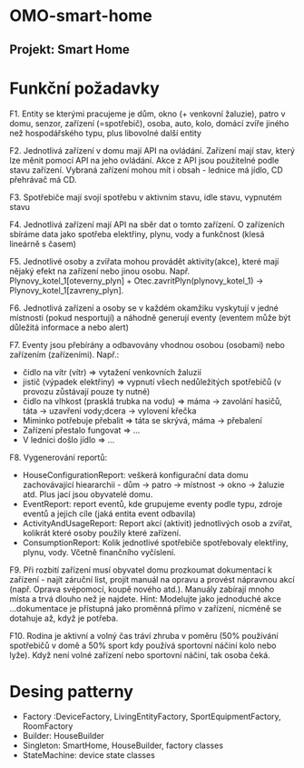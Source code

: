 # OMO-smart-home


## Projekt: Smart Home

# Funkční požadavky

F1.	Entity se kterými pracujeme je dům, okno (+ venkovní žaluzie), patro v domu, senzor, zařízení (=spotřebič), osoba, auto, kolo, domácí zvíře jiného než hospodářského typu, plus libovolné další entity

F2.	Jednotlivá zařízení v domu mají API na ovládání. Zařízení mají stav, který lze měnit pomocí API na jeho ovládání. Akce z API jsou použitelné podle stavu zařízení. Vybraná zařízení mohou mít i obsah - lednice má jídlo, CD přehrávač má CD.

F3.	Spotřebiče mají svojí spotřebu v aktivním stavu, idle stavu, vypnutém stavu

F4.	Jednotlivá zařízení mají API na sběr dat o tomto zařízení. O zařízeních sbíráme data jako spotřeba elektřiny, plynu, vody a funkčnost (klesá lineárně s časem)

F5.	Jednotlivé osoby a zvířata mohou provádět aktivity(akce), které mají nějaký efekt na zařízení nebo jinou osobu. Např. Plynovy_kotel_1[oteverny_plyn] + Otec.zavritPlyn(plynovy_kotel_1) -> Plynovy_kotel_1[zavreny_plyn].

F6.	Jednotlivá zařízení a osoby se v každém okamžiku vyskytují v jedné místnosti (pokud nesportují) a náhodně generují eventy (eventem může být důležitá informace a nebo alert)

F7.	Eventy jsou přebírány a odbavovány vhodnou osobou (osobami) nebo zařízením (zařízeními). Např.:
- čidlo na vítr (vítr) => vytažení venkovních žaluzií
- jistič (výpadek elektřiny) => vypnutí všech nedůležitých spotřebičů (v provozu zůstávají pouze ty nutné)
- čidlo na vlhkost (prasklá trubka na vodu) => máma -> zavolání hasičů, táta -> uzavření vody;dcera -> vylovení křečka
- Miminko potřebuje přebalit => táta se skrývá, máma -> přebalení
- Zařízení přestalo fungovat => …
- V lednici došlo jídlo => ...

F8.	Vygenerování reportů:
- HouseConfigurationReport: veškerá konfigurační data domu zachovávající hieararchii - dům -> patro -> místnost -> okno -> žaluzie atd. Plus jací jsou obyvatelé domu.
- EventReport: report eventů, kde grupujeme eventy podle typu, zdroje eventů a jejich cíle (jaká entita event odbavila)
- ActivityAndUsageReport: Report akcí (aktivit) jednotlivých osob a zvířat, kolikrát které osoby použily které zařízení.
- ConsumptionReport: Kolik jednotlivé spotřebiče spotřebovaly elektřiny, plynu, vody. Včetně finančního vyčíslení.

F9.	Při rozbití zařízení musí obyvatel domu prozkoumat dokumentaci k zařízení - najít záruční list, projít manuál na opravu a provést nápravnou akcí (např. Oprava svépomocí, koupě nového atd.). Manuály zabírají mnoho místa a trvá dlouho než je najdete. Hint: Modelujte jako jednoduché akce ...dokumentace je přístupná jako proměnná přímo v zařízení, nicméně se dotahuje až, když je potřeba. 

F10. Rodina je aktivní a volný čas tráví zhruba v poměru (50% používání spotřebičů v domě a 50% sport kdy používá sportovní náčiní kolo nebo lyže). Když není volné zařízení nebo sportovní náčiní, tak osoba čeká.

# Desing patterny
- Factory :DeviceFactory, LivingEntityFactory, SportEquipmentFactory, RoomFactory
- Builder: HouseBuilder
- Singleton: SmartHome, HouseBuilder, factory classes
- StateMachine: device state classes
